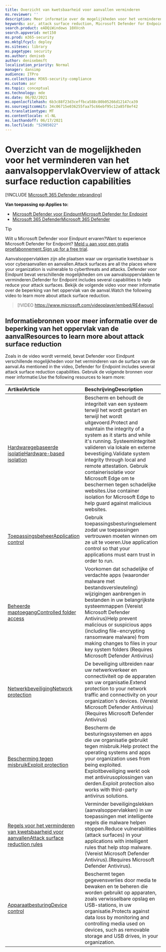 ```yaml
---
title: Overzicht van kwetsbaarheid voor aanvallen verminderen
ms.reviewer: ''
description: Meer informatie over de mogelijkheden voor het verminderen van de Surface-aanval van Microsoft Defender voor Eindpunt.
keywords: asr, attack surface reduction, Microsoft Defender for Endpoint, microsoft defender, antivirus, av, windows defender
search.product: eADQiWindows 10XVcnh
search.appverid: met150
ms.prod: m365-security
ms.mktglfcycl: deploy
ms.sitesec: library
ms.pagetype: security
ms.author: deniseb
author: denisebmsft
localization_priority: Normal
manager: dansimp
audience: ITPro
ms.collection: M365-security-compliance
ms.custom: asr
ms.topic: conceptual
ms.technology: mde
ms.date: 06/02/2021
ms.openlocfilehash: 6b3c88f23d3ceffbca588c80b05266d12147ca39
ms.sourcegitcommit: 34c06715e036255faa75c66ebf95c12a85f8ef42
ms.translationtype: MT
ms.contentlocale: nl-NL
ms.lasthandoff: 06/17/2021
ms.locfileid: "52985022"
---
```

# <a name="overview-of-attack-surface-reduction-capabilities"></a><span data-ttu-id="8d3f0-104">Overzicht van de mogelijkheden voor het verminderen van het aanvalsoppervlak</span><span class="sxs-lookup"><span data-stu-id="8d3f0-104">Overview of attack surface reduction capabilities</span></span>

[!INCLUDE [Microsoft 365 Defender rebranding](../../includes/microsoft-defender.md)]

<span data-ttu-id="8d3f0-105">**Van toepassing op:**</span><span class="sxs-lookup"><span data-stu-id="8d3f0-105">**Applies to:**</span></span>

- [<span data-ttu-id="8d3f0-106">Microsoft Defender voor Eindpunt</span><span class="sxs-lookup"><span data-stu-id="8d3f0-106">Microsoft Defender for Endpoint</span></span>](https://go.microsoft.com/fwlink/p/?linkid=2154037)
- [<span data-ttu-id="8d3f0-107">Microsoft 365 Defender</span><span class="sxs-lookup"><span data-stu-id="8d3f0-107">Microsoft 365 Defender</span></span>](https://go.microsoft.com/fwlink/?linkid=2118804)

> [!TIP]
> <span data-ttu-id="8d3f0-108">Wilt u Microsoft Defender voor Eindpunt ervaren?</span><span class="sxs-lookup"><span data-stu-id="8d3f0-108">Want to experience Microsoft Defender for Endpoint?</span></span> <span data-ttu-id="8d3f0-109">[Meld u aan voor een gratis proefabonnement.](https://www.microsoft.com/microsoft-365/windows/microsoft-defender-atp?ocid=docs-wdatp-exposedapis-abovefoldlink)</span><span class="sxs-lookup"><span data-stu-id="8d3f0-109">[Sign up for a free trial](https://www.microsoft.com/microsoft-365/windows/microsoft-defender-atp?ocid=docs-wdatp-exposedapis-abovefoldlink).</span></span>

<span data-ttu-id="8d3f0-110">Aanvalsoppervlakken zijn alle plaatsen waar uw organisatie kwetsbaar is voor cyberaanvallen en aanvallen.</span><span class="sxs-lookup"><span data-stu-id="8d3f0-110">Attack surfaces are all the places where your organization is vulnerable to cyberthreats and attacks.</span></span> <span data-ttu-id="8d3f0-111">Defender voor Eindpunt bevat verschillende mogelijkheden om uw aanvalsoppervlakken te verminderen.</span><span class="sxs-lookup"><span data-stu-id="8d3f0-111">Defender for Endpoint includes several capabilities to help reduce your attack surfaces.</span></span> <span data-ttu-id="8d3f0-112">Bekijk de volgende video voor meer informatie over de beperking van het oppervlak van de aanval.</span><span class="sxs-lookup"><span data-stu-id="8d3f0-112">Watch the following video to learn more about attack surface reduction.</span></span>

> [!VIDEO https://www.microsoft.com/videoplayer/embed/RE4woug]

## <a name="resources-to-learn-more-about-attack-surface-reduction"></a><span data-ttu-id="8d3f0-113">Informatiebronnen voor meer informatie over de beperking van het oppervlak van de aanval</span><span class="sxs-lookup"><span data-stu-id="8d3f0-113">Resources to learn more about attack surface reduction</span></span>

<span data-ttu-id="8d3f0-114">Zoals in de video wordt vermeld, bevat Defender voor Eindpunt verschillende mogelijkheden voor het verminderen van de surface van de aanval.</span><span class="sxs-lookup"><span data-stu-id="8d3f0-114">As mentioned in the video, Defender for Endpoint includes several attack surface reduction capabilities.</span></span> <span data-ttu-id="8d3f0-115">Gebruik de volgende bronnen voor meer informatie:</span><span class="sxs-lookup"><span data-stu-id="8d3f0-115">Use the following resources to learn more:</span></span>

| <span data-ttu-id="8d3f0-116">Artikel</span><span class="sxs-lookup"><span data-stu-id="8d3f0-116">Article</span></span> | <span data-ttu-id="8d3f0-117">Beschrijving</span><span class="sxs-lookup"><span data-stu-id="8d3f0-117">Description</span></span> |
|:---|:---|
| [<span data-ttu-id="8d3f0-118">Hardwaregebaseerde isolatie</span><span class="sxs-lookup"><span data-stu-id="8d3f0-118">Hardware-based isolation</span></span>](/windows/security/threat-protection/microsoft-defender-application-guard/md-app-guard-overview) | <span data-ttu-id="8d3f0-119">Bescherm en behoudt de integriteit van een systeem terwijl het wordt gestart en terwijl het wordt uitgevoerd.</span><span class="sxs-lookup"><span data-stu-id="8d3f0-119">Protect and maintain the integrity of a system as it starts and while it's running.</span></span> <span data-ttu-id="8d3f0-120">Systeemintegriteit valideren via lokale en externe bevestiging.</span><span class="sxs-lookup"><span data-stu-id="8d3f0-120">Validate system integrity through local and remote attestation.</span></span> <span data-ttu-id="8d3f0-121">Gebruik containerisolatie voor Microsoft Edge om te beschermen tegen schadelijke websites.</span><span class="sxs-lookup"><span data-stu-id="8d3f0-121">Use container isolation for Microsoft Edge to help guard against malicious websites.</span></span> |
| [<span data-ttu-id="8d3f0-122">Toepassingsbeheer</span><span class="sxs-lookup"><span data-stu-id="8d3f0-122">Application control</span></span>](/windows/security/threat-protection/windows-defender-application-control/windows-defender-application-control) | <span data-ttu-id="8d3f0-123">Gebruik toepassingsbesturingselement zodat uw toepassingen vertrouwen moeten winnen om ze uit te voeren.</span><span class="sxs-lookup"><span data-stu-id="8d3f0-123">Use application control so that your applications must earn trust in order to run.</span></span> |
| [<span data-ttu-id="8d3f0-124">Beheerde maptoegang</span><span class="sxs-lookup"><span data-stu-id="8d3f0-124">Controlled folder access</span></span>](controlled-folders.md) | <span data-ttu-id="8d3f0-125">Voorkomen dat schadelijke of verdachte apps (waaronder malware met bestandsversleuteling) wijzigingen aanbrengen in bestanden in uw belangrijkste systeemmappen (Vereist Microsoft Defender Antivirus)</span><span class="sxs-lookup"><span data-stu-id="8d3f0-125">Help prevent malicious or suspicious apps (including file-encrypting ransomware malware) from making changes to files in your key system folders (Requires Microsoft Defender Antivirus)</span></span> |
| [<span data-ttu-id="8d3f0-126">Netwerkbeveiliging</span><span class="sxs-lookup"><span data-stu-id="8d3f0-126">Network protection</span></span>](network-protection.md) | <span data-ttu-id="8d3f0-127">De beveiliging uitbreiden naar uw netwerkverkeer en connectiviteit op de apparaten van uw organisatie.</span><span class="sxs-lookup"><span data-stu-id="8d3f0-127">Extend protection to your network traffic and connectivity on your organization's devices.</span></span> <span data-ttu-id="8d3f0-128">(Vereist Microsoft Defender Antivirus)</span><span class="sxs-lookup"><span data-stu-id="8d3f0-128">(Requires Microsoft Defender Antivirus)</span></span> |
| [<span data-ttu-id="8d3f0-129">Bescherming tegen misbruik</span><span class="sxs-lookup"><span data-stu-id="8d3f0-129">Exploit protection</span></span>](exploit-protection.md) | <span data-ttu-id="8d3f0-130">Bescherm de besturingssystemen en apps die uw organisatie gebruikt tegen misbruik.</span><span class="sxs-lookup"><span data-stu-id="8d3f0-130">Help protect the operating systems and apps your organization uses from being exploited.</span></span> <span data-ttu-id="8d3f0-131">Exploitbeveiliging werkt ook met antivirusoplossingen van derden.</span><span class="sxs-lookup"><span data-stu-id="8d3f0-131">Exploit protection also works with third-party antivirus solutions.</span></span> |
| [<span data-ttu-id="8d3f0-132">Regels voor het verminderen van kwetsbaarheid voor aanvallen</span><span class="sxs-lookup"><span data-stu-id="8d3f0-132">Attack surface reduction rules</span></span>](attack-surface-reduction.md) | <span data-ttu-id="8d3f0-133">Verminder beveiligingslekken (aanvalsoppervlakken) in uw toepassingen met intelligente regels die malware helpen stoppen.</span><span class="sxs-lookup"><span data-stu-id="8d3f0-133">Reduce vulnerabilities (attack surfaces) in your applications with intelligent rules that help stop malware.</span></span> <span data-ttu-id="8d3f0-134">(Vereist Microsoft Defender Antivirus).</span><span class="sxs-lookup"><span data-stu-id="8d3f0-134">(Requires Microsoft Defender Antivirus).</span></span> |
| [<span data-ttu-id="8d3f0-135">Apparaatbesturing</span><span class="sxs-lookup"><span data-stu-id="8d3f0-135">Device control</span></span>](device-control-report.md) | <span data-ttu-id="8d3f0-136">Beschermt tegen gegevensverlies door media te bewaken en te beheren die worden gebruikt op apparaten, zoals verwisselbare opslag en USB-stations, in uw organisatie.</span><span class="sxs-lookup"><span data-stu-id="8d3f0-136">Protects against data loss by monitoring and controlling media used on devices, such as removable storage and USB drives, in your organization.</span></span> |
